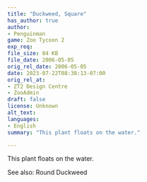 ```yaml
---
title: "Duckweed, Square"
has_author: true
author: 
- Penguinman
game: Zoo Tycoon 2
exp_req: 
file_size: 84 KB
file_date: 2006-05-05
orig_rel_date: 2006-05-05
date: 2023-07-22T08:38:13-07:00
orig_rel_at: 
- ZT2 Design Centre
- ZooAdmin
draft: false
license: Unknown
alt_text: 
languages:
- English
summary: "This plant floats on the water."

---
```


This plant floats on the water.

See also: Round Duckweed